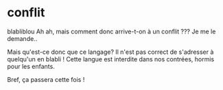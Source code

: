 # conflit

blabliblou
Ah ah, mais comment donc arrive-t-on à un conflit ??? Je me le
demande..

Mais qu'est-ce donc que ce langage?
Il n'est pas correct de s'adresser à quelqu'un en blabli ! Cette langue est interdite dans nos contrées, hormis pour les enfants.

Bref, ça passera cette fois !
